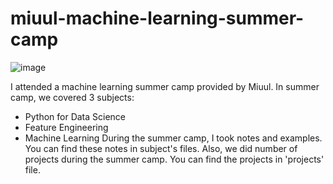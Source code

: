 # miuul-machine-learning-summer-camp

![image](https://user-images.githubusercontent.com/97343288/189536620-9d462cab-a652-4dd7-b01f-c3ba793682de.png)

I attended a machine learning summer camp provided by Miuul. In summer camp, we covered 3 subjects:
 - Python for Data Science
 - Feature Engineering
 - Machine Learning
During the summer camp, I took notes and examples. You can find these notes in subject's files. Also, we did number of projects during the summer camp. You can find the projects in 'projects' file. 
